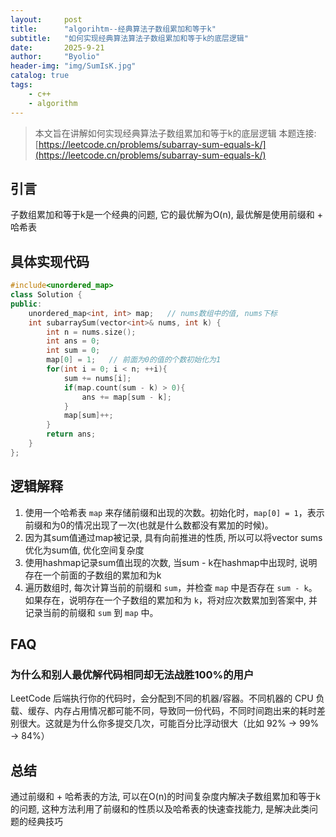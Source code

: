 ```yaml
---
layout:     post
title:      "algorihtm--经典算法子数组累加和等于k"
subtitle:   "如何实现经典算法算法子数组累加和等于k的底层逻辑"
date:       2025-9-21
author:     "Byolio"
header-img: "img/SumIsK.jpg"
catalog: true
tags:
    - c++
    - algorithm
---
```

> 本文旨在讲解如何实现经典算法子数组累加和等于k的底层逻辑
> 本题连接: [https://leetcode.cn/problems/subarray-sum-equals-k/](https://leetcode.cn/problems/subarray-sum-equals-k/)
## 引言
子数组累加和等于k是一个经典的问题, 它的最优解为O(n), 最优解是使用前缀和 + 哈希表

## 具体实现代码
```c++
#include<unordered_map>
class Solution {
public:
    unordered_map<int, int> map;   // nums数组中的值, nums下标
    int subarraySum(vector<int>& nums, int k) {
        int n = nums.size();
        int ans = 0;
        int sum = 0;
        map[0] = 1;   // 前面为0的值的个数初始化为1
        for(int i = 0; i < n; ++i){
            sum += nums[i];
            if(map.count(sum - k) > 0){
                ans += map[sum - k];
            }
            map[sum]++;
        }
        return ans;
    }
};
```
## 逻辑解释
1. 使用一个哈希表 `map` 来存储前缀和出现的次数。初始化时，`map[0] = 1`，表示前缀和为0的情况出现了一次(也就是什么数都没有累加的时候)。
2. 因为其sum值通过map被记录, 具有向前推进的性质, 所以可以将vector<int> sums优化为sum值, 优化空间复杂度
3. 使用hashmap记录sum值出现的次数, 当sum - k在hashmap中出现时, 说明存在一个前面的子数组的累加和为k
4. 遍历数组时, 每次计算当前的前缀和 `sum`，并检查 `map` 中是否存在 `sum - k`。如果存在，说明存在一个子数组的累加和为 `k`，将对应次数累加到答案中, 并记录当前的前缀和 `sum` 到 `map` 中。

## FAQ
### 为什么和别人最优解代码相同却无法战胜100%的用户
LeetCode 后端执行你的代码时，会分配到不同的机器/容器。不同机器的 CPU 负载、缓存、内存占用情况都可能不同，导致同一份代码，不同时间跑出来的耗时差别很大。这就是为什么你多提交几次，可能百分比浮动很大（比如 92% → 99% → 84%）

## 总结
通过前缀和 + 哈希表的方法, 可以在O(n)的时间复杂度内解决子数组累加和等于k的问题, 这种方法利用了前缀和的性质以及哈希表的快速查找能力, 是解决此类问题的经典技巧